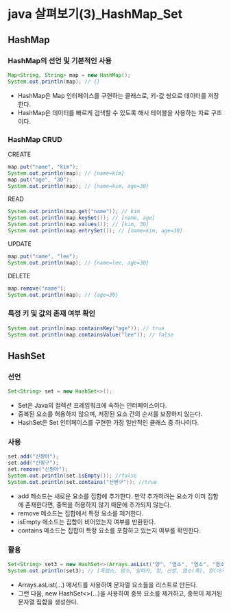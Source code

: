 # java 살펴보기(3)_HashMap_Set

## HashMap
### HashMap의 선언 및 기본적인 사용
```java
Map<String, String> map = new HashMap();
System.out.println(map); // {}
```
- HashMap은 Map 인터페이스를 구현하는 클래스로, 키-값 쌍으로 데이터를 저장한다.
-  HashMap은 데이터를 빠르게 검색할 수 있도록 해시 테이블을 사용하는 자료 구조이다.

### HashMap CRUD
CREATE
```java
map.put("name", "kim");
System.out.println(map); // {name=kim}
map.put("age", "30");
System.out.println(map); // {name=kim, age=30}
```

READ
```java
System.out.println(map.get("name")); // kim
System.out.println(map.keySet()); // [name, age]
System.out.println(map.values()); // [kim, 30]
System.out.println(map.entrySet()); // [name=kim, age=30]
```

UPDATE
```java
map.put("name", "lee");
System.out.println(map); // {name=lee, age=30}
```
DELETE
```java 
map.remove("name");
System.out.println(map); // {age=30}
```

### 특정 키 및 값의 존재 여부 확인
```java
System.out.println(map.containsKey("age")); // true
System.out.println(map.containsValue("lee")); // false
```

## HashSet

### 선언
```java
Set<String> set = new HashSet<>();
```
- Set은 Java의 컬렉션 프레임워크에 속하는 인터페이스이다.
- 중복된 요소를 허용하지 않으며, 저장된 요소 간의 순서를 보장하지 않는다.
- HashSet은 Set 인터페이스를 구현한 가장 일반적인 클래스 중 하나이다.


### 사용
```java
set.add("신짱아");
set.add("신짱구");
set.remove("신짱아");
System.out.println(set.isEmpty()); //false
System.out.println(set.contains("신짱구")); //true
```
- add 메소드는 새로운 요소를 집합에 추가한다. 만약 추가하려는 요소가 이미 집합에 존재한다면, 중복을 허용하지 않기 때문에 추가되지 않는다.
- remove 메소드는 집합에서 특정 요소를 제거한다.
- isEmpty 메소드는 집합이 비어있는지 여부를 반환한다.
- contains 메소드는 집합이 특정 요소를 포함하고 있는지 여부를 확인한다.


### 활용
```java
Set<String> set3 = new HashSet<>(Arrays.asList("양", "염소", "염소", "염소", "염소", "양", "알파카", "알파카", "흑염소", "흑염소", "염소(흑)", "양(아기)", "산양"));
System.out.println(set3); // [흑염소, 염소, 알파카, 양, 산양, 염소(흑), 양(아기)]
```
- Arrays.asList(...) 메서드를 사용하여 문자열 요소들을 리스트로 만든다.
- 그런 다음, new HashSet<>(...)을 사용하여 중복 요소를 제거하고, 중복이 제거된 문자열 집합을 생성한다.